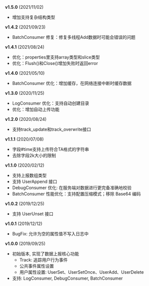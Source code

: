 **v1.5.0** (2021/11/02)
- 增加支持复杂结构类型

**v1.4.2** (2021/09/23)
- BatchConsumer 修复：修复多线程Add数据时可能会错误的问题

**v1.4.1** (2021/08/24)
- 优化：properties里支持array类型和slice类型
- 优化：Flush()和Close()增加失败时返回error

**v1.4.0** (2021/05/10)
- BatchConsumer 优化：增加缓存，在网络连接中断时缓存数据

**v1.3.0** (2020/11/25)
- LogConsumer 优化：支持自动创建目录
- 优化：增加自动上传功能

**v1.2.0** (2020/08/24)
- 支持track_update和track_overwrite接口

**v1.1.1** (2020/07/08)
- 字段#time支持上传符合TA格式的字符串
- 去除字段2k大小的限制

**v1.1.0** (2020/02/12)
- 支持上报数组类型
- 支持 UserAppend 接口
- DebugConsumer 优化: 在服务端对数据进行更完备准确地校验
- BatchConsumer 性能优化：支持配置压缩模式；移除 Base64 编码

**v1.0.2** (2019/12/25)
- 支持 UserUnset 接口

**v1.0.1** (2019/12/12)
- BugFix: 允许为空的属性值不写入日志中

**v1.0.0** (2019/09/25)
- 初始版本, 实现了数据上报核心功能
    - Track: 追踪用户行为事件
    - 公共事件属性设置
    - 用户属性设置: UserSet、UserSetOnce、UserAdd、UserDelete
- 支持: LogConsumer, DebugConsumer, BatchConsumer
